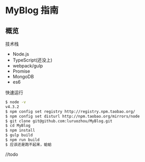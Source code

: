 # MyBlog 指南

## 概览

技术栈

- Node.js 
- TypeScript(还没上)
- webpack/gulp
- Promise 
- MongoDB
- es6

快速运行

```bash
$ node -v
v4.3.2
$ npm config set registry http://registry.npm.taobao.org/
$ npm config set disturl http://npm.taobao.org/mirrors/node
$ git clone git@github.com:luruozhou/MyBlog.git
$ cd MyBlog
$ npm install
$ gulp build 
$ npm run build 
$ 应该还是跑不起来，蛤蛤
```
//todo
